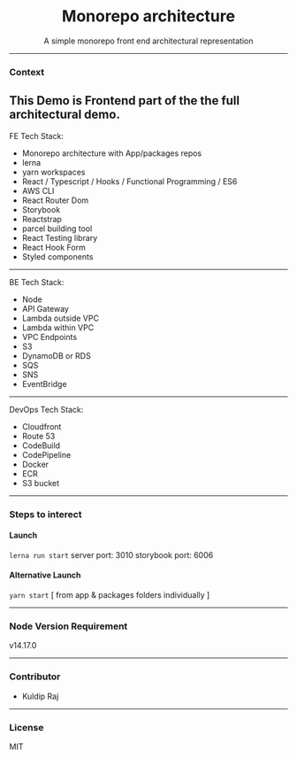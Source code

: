 
<div align="center">
    <h1>Monorepo architecture</h1>
    <p>A simple monorepo front end architectural representation</p>

</div>

---

### Context

This Demo is Frontend part of the the full architectural demo.
---
FE Tech Stack:
- Monorepo architecture with App/packages repos
- lerna
- yarn workspaces
- React / Typescript / Hooks / Functional Programming / ES6
- AWS CLI
- React Router Dom
- Storybook 
- Reactstrap
- parcel building tool
- React Testing library
- React Hook Form
- Styled components
---
BE Tech Stack:
- Node
- API Gateway
- Lambda outside VPC
- Lambda within VPC
- VPC Endpoints
- S3
- DynamoDB or RDS
- SQS
- SNS
- EventBridge
---
DevOps Tech Stack:
- Cloudfront
- Route 53
- CodeBuild
- CodePipeline
- Docker
- ECR
- S3 bucket
---
### Steps to interect

#### Launch
```lerna run start```
server port: 3010
storybook port: 6006

#### Alternative Launch
```yarn start```
[ from app & packages folders individually ]

---

### Node Version Requirement

v14.17.0

---

### Contributor
- Kuldip Raj

---

### License
MIT
